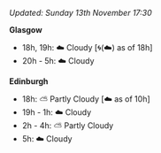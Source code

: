 *Updated: Sunday 13th November 17:30*

**Glasgow**

* 18h, 19h: :cloud: Cloudy [:cyclone:(:cloud:) as of 18h]
* 20h - 5h: :cloud: Cloudy

**Edinburgh**

* 18h: :partly_sunny: Partly Cloudy [:cloud: as of 10h]
* 19h - 1h: :cloud: Cloudy
* 2h - 4h: :partly_sunny: Partly Cloudy
* 5h: :cloud: Cloudy

